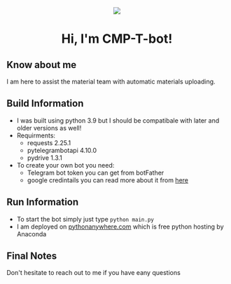 <div id="header" align="center">
  <img align="center" src="https://media.tenor.com/5hKPyupKGWMAAAAC/robot-hello.gif"/>
  
  <h1>
  Hi, I'm CMP-T-bot!
  </h1>
  
</div>

## Know about me

I am here to assist the material team with automatic materials uploading.

## Build Information

- I was built using python 3.9 but I should be compatibale with later and older versions as well!
- Requirments:
  - requests 2.25.1
  - pytelegrambotapi 4.10.0
  - pydrive 1.3.1
- To create your own bot you need:
  - Telegram bot token you can get from botFather
  - google credintails you can read more about it from [here](https://developers.google.com/identity/protocols/oauth2)

## Run Information
- To start the bot simply just type `python main.py`
- I am deployed on [pythonanywhere.com](https://pythonanywhere.com/) which is free python hosting by Anaconda

## Final Notes
Don't hesitate to reach out to me if you have eany questions
